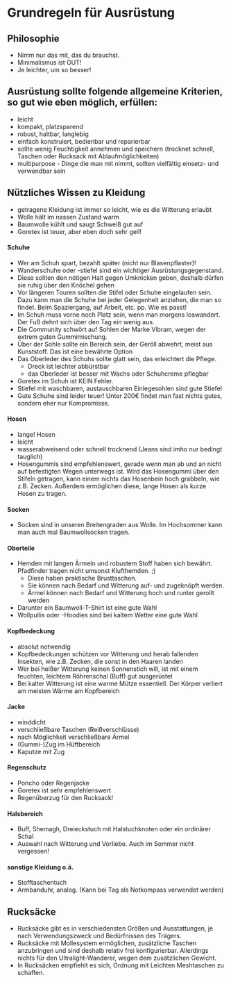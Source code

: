 # Grundregeln für Ausrüstung

## Philosophie
* Nimm nur das mit, das du brauchst.
* Minimalismus ist GUT!
* Je leichter, um so besser!

## Ausrüstung sollte folgende allgemeine Kriterien, so gut wie eben möglich, erfüllen:
* leicht
* kompakt, platzsparend
* robust, haltbar, langlebig
* einfach konstruiert, bedienbar und reparierbar
* sollte wenig Feuchtigkeit annehmen und speichern
  (trocknet schnell, Taschen oder Rucksack mit Ablaufmöglichkeiten)
* multipurpose - Dinge die man mit nimmt, sollten vielfältig einsetz- und verwendbar sein

## Nützliches Wissen zu Kleidung
* getragene Kleidung ist immer so leicht, wie es die Witterung erlaubt
* Wolle hält im nassen Zustand warm
* Baumwolle kühlt und saugt Schweiß gut auf
* Goretex ist teuer, aber eben doch sehr geil!

#### Schuhe
* Wer am Schuh spart, bezahlt später (nicht nur Blasenpflaster)!
* Wanderschuhe oder -stiefel sind ein wichtiger Ausrüstungsgegenstand.
* Diese sollten den nötigen Halt gegen Umknicken geben, deshalb dürfen sie ruhig über den Knöchel gehen
* Vor längeren Touren sollten die Stifel oder Schuhe eingelaufen sein. Dazu kann man die Schuhe bei jeder Gelegenheit anziehen, die man so findet. Beim Spaziergang, auf Arbeit, etc. pp. Wie es passt!
* Im Schuh muss vorne noch Platz sein, wenn man morgens loswandert.
Der Fuß dehnt sich über den Tag ein wenig aus.
* Die Community schwört auf Sohlen der Marke Vibram, wegen der extrem guten Gummimischung.
* Über der Sohle sollte ein Bereich sein, der Geröll abwehrt, meist aus Kunststoff. Das ist eine bewährte Option
* Das Oberleder des Schuhs sollte glatt sein, das erleichtert die Pflege.
  * Dreck ist leichter abbürstbar
  * das Oberleder ist besser mit Wachs oder Schuhcreme pflegbar
* Goretex im Schuh ist KEIN Fehler.
* Stiefel mit waschbaren, austauschbaren Einlegesohlen sind gute Stiefel
* Gute Schuhe sind leider teuer! Unter 200€ findet man fast nichts gutes, sondern eher nur Kompromisse.

#### Hosen
* lange! Hosen
* leicht
* wasserabweisend oder schnell trocknend (Jeans sind imho nur bedingt tauglich)
* Hosengummis sind empfehlenswert, gerade wenn man ab und an nicht auf befestigten Wegen
unterwegs ist. Wird das Hosengummi über den Stifeln getragen, kann einem nichts das
Hosenbein hoch grabbeln, wie z.B. Zecken. Außerdem ermöglichen diese, lange Hosen als kurze
Hosen zu tragen.

#### Socken
* Socken sind in unseren Breitengraden aus Wolle. Im Hochsommer kann man auch mal Baumwollsocken tragen.

#### Oberteile
* Hemden mit langen Ärmeln und robustem Stoff haben sich bewährt. Pfadfinder tragen nicht umsonst Klufthemden. ;)
  * Diese haben praktische Brusttaschen.
  * Sie können nach Bedarf und Witterung auf- und zugeknöpft werden.
  * Ärmel können nach Bedarf und Witterung hoch und runter gerollt werden
* Darunter ein Baumwoll-T-Shirt ist eine gute Wahl
* Wollpullis oder -Hoodies sind bei kaltem Wetter eine gute Wahl

#### Kopfbedeckung
* absolut notwendig
* Kopfbedeckungen schützen vor Witterung und herab fallenden Insekten, wie z.B. Zecken, die sonst in den Haaren landen
* Wer bei heißer Witterung keinen Sonnenstich will, ist mit einem feuchten, leichtem Röhrenschal (Buff) gut ausgerüstet
* Bei kalter Witterung ist eine warme Mütze essentiell. Der Körper verliert am meisten Wärme am Kopfbereich

#### Jacke
* winddicht
* verschließbare Taschen (Reißverschlüsse)
* nach Möglichkeit verschließbare Ärmel
* (Gummi-)Zug im Hüftbereich
* Kaputze mit Zug

#### Regenschutz
* Poncho oder Regenjacke
* Goretex ist sehr empfehlenswert
* Regenüberzug für den Rucksack!

#### Halsbereich
* Buff, Shemagh, Dreieckstuch mit Halstuchknoten oder ein ordinärer Schal
* Auswahl nach Witterung und Vorliebe. Auch im Sommer nicht vergessen!

#### sonstige Kleidung o.ä.
* Stofftaschentuch
* Armbanduhr, analog. (Kann bei Tag als Notkompass verwendet werden)

## Rucksäcke
* Rucksäcke gibt es in verschiedensten Größen und Ausstattungen, je nach Verwendungszweck und Bedürfnissen des Trägers.
* Rucksäcke mit Mollesystem ermöglichen, zusätzliche Taschen anzubringen und sind deshalb relativ frei konfigurierbar. Allerdings nichts für den Ultralight-Wanderer, wegen dem zusätzlichen Gewicht.
* In Rucksäcken empfiehlt es sich, Ordnung mit Leichten Meshtaschen zu schaffen.
